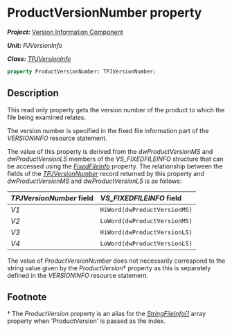 # ProductVersionNumber property

***Project:*** [Version Information Component](../API.md)

***Unit:*** _PJVersionInfo_

***Class:*** [_TPJVersionInfo_](./TPJVersionInfo.md)

```pascal
property ProductVersionNumber: TPJVersionNumber;
```

## Description

This read only property gets the version number of the product to which the file being examined relates.

The version number is specified in the fixed file information part of the _VERSIONINFO_ resource statement.

The value of this property is derived from the _dwProductVersionMS_ and _dwProductVersionLS_ members of the *VS_FIXEDFILEINFO* structure that can be accessed using the [_FixedFileInfo_](./TPJVersionInfo-FixedFileInfo.md) property. The relationship between the fields of the [_TPJVersionNumber_](./TPJVersionNumber.md) record returned by this property and _dwProductVersionMS_ and _dwProductVersionLS_ is as follows:

| _TPJVersionNumber_ field | _VS_FIXEDFILEINFO_ field     |
|:-------------------------|:-----------------------------|
| _V1_                     | `HiWord(dwProductVersionMS)` |
| _V2_                     | `LoWord(dwProductVersionMS)` |
| _V3_                     | `HiWord(dwProductVersionLS)` |
| _V4_                     | `LoWord(dwProductVersionLS)` |

The value of _ProductVersionNumber_ does not necessarily correspond to the string value given by the _ProductVersion_† property as this is separately defined in the _VERSIONINFO_ resource statement.

## Footnote

† The _ProductVersion_ property is an alias for the [_StringFileInfo[]_](./TPJVersionInfo-StringFileInfo.md) array property when 'ProductVersion' is passed as the index.
